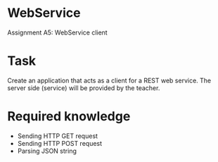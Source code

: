 # WebService
Assignment A5: WebService client

# Task
Create an application that acts as a client for a REST web service.
The server side (service) will be provided by the teacher.

# Required knowledge
* Sending HTTP GET request  
* Sending HTTP POST request  
* Parsing JSON string  


